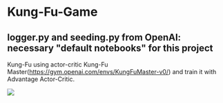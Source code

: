 
# Kung-Fu-Game
## logger.py and seeding.py  from  OpenAI: necessary "default notebooks" for this project
Kung-Fu using actor-critic
Kung-Fu Master(https://gym.openai.com/envs/KungFuMaster-v0/) and train it with Advantage Actor-Critic.


![](https://image.winudf.com/v2/image/Y29tLnR1bmVhanVlZ29zLmt1bmdmdW1hc3RlcnRyaWJ1dGVfc2NyZWVuXzBfdDNncjZxNXU/screen-0.jpg?fakeurl=1&type=.jpg)
